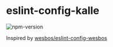 # eslint-config-kalle

![npm-version](https://img.shields.io/npm/v/eslint-config-kalle)

Inspired by [wesbos/eslint-config-wesbos](https://github.com/wesbos/eslint-config-wesbos)

